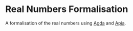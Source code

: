 Real Numbers Formalisation
==========================

A formalisation of the real numbers using
[Agda](http://wiki.portal.chalmers.se/agda/pmwiki.php) and
[Apia](https://github.com/asr/apia).
